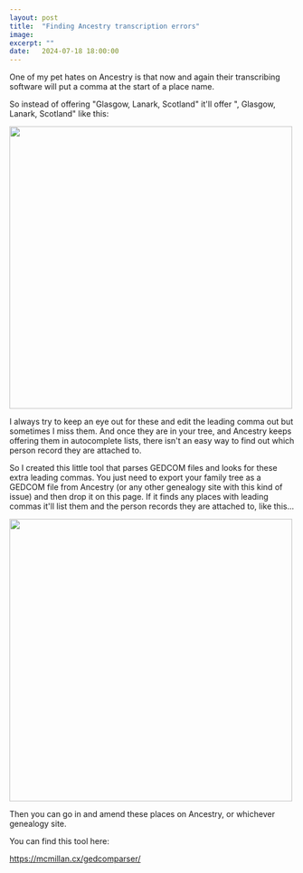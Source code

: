 ```yaml
---
layout: post
title:  "Finding Ancestry transcription errors"
image: 
excerpt: ""
date:   2024-07-18 18:00:00
---
```


One of my pet hates on Ancestry is that now and again their transcribing software will put a comma at the start of a place name.

So instead of offering "Glasgow, Lanark, Scotland" it'll offer ", Glasgow, Lanark, Scotland" like this:

<a class="image" href="{{site.baseurl}}/images/GEDCOM - extra comma.png" data-lightbox="image-1" data-title="Example of a place name with leading comma">
<img src="{{site.baseurl}}/images/GEDCOM - extra comma.png" style="width:500px;" /></a>

I always try to keep an eye out for these and edit the leading comma out but sometimes I miss them. And once they are in your tree, and Ancestry keeps offering them in autocomplete lists, there isn't an easy way to find out which person record they are attached to.

So I created this little tool that parses GEDCOM files and looks for these extra leading commas. You just need to export your family tree as a GEDCOM file from Ancestry (or any other genealogy site with this kind of issue) and then drop it on this page. If it finds any places with leading commas it'll list them and the person records they are attached to, like this...

<a class="image" href="{{site.baseurl}}/images/GEDCOM - parsed.png" data-lightbox="image-1" data-title="Example of the output of a parsed GEDCOM file">
<img src="{{site.baseurl}}/images/GEDCOM - parsed.png" style="width:500px;" /></a>

Then you can go in and amend these places on Ancestry, or whichever genealogy site.

You can find this tool here:

<a style="font-size: 25px; font-weight: bold;" href="https://mcmillan.cx/gedcomparser/">https://mcmillan.cx/gedcomparser/</a>